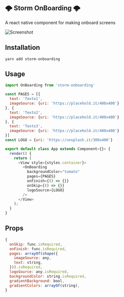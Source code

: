 ## 🌩️ Storm OnBoarding 🌩️

A react native component for making onboard screens

![Screenshot](https://raw.githubusercontent.com/thunder-js/storm-onboarding/blob/master/screenshots/img1.png)

## Installation
```
yarn add storm-onboarding
```

## Usage

```js
import OnBoarding from 'storm-onboarding'

const PAGES = [{
  text: 'Texto1',
  imageSource: {uri: 'https://placehold.it/400x400'}
}, {
  text: 'Texto2',
  imageSource: {uri: 'https://placehold.it/400x400'}
}, {
  text: 'Texto3',
  imageSource: {uri: 'https://placehold.it/400x400'}
}]
const LOGO = {uri: 'https://unsplash.it/300x400'}

export default class App extends Component<{}> {
  render() {
    return (
      <View style={styles.container}>
        <OnBoarding
          backgroundColor="tomato"
          pages={PAGES}
          onFinish={() => {}}
          onSkip={() => {}}
          logoSource={LOGO}
        />
      </View>
    );
  }
}
```

## Props
```js
{
  onSkip: func.isRequired,
  onFinish: func.isRequired,
  pages: arrayOf(shape({
    imageSource: any,
    text: string,
  })).isRequired,
  logoSource: any.isRequired,
  backgroundColor: string.isRequired,
  gradientBackground: bool,
  gradientColors: arrayOf(string),
}
```
